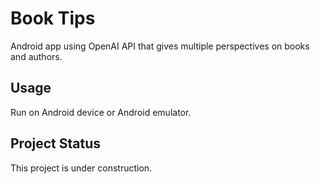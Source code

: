# Book Tips
 Android app using OpenAI API that gives multiple perspectives on books and authors.
## Usage
Run on Android device or Android emulator.
## Project Status
This project is under construction.
